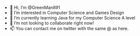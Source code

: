 - 👋 Hi, I’m @GreenMan891
- 👀 I’m interested in Computer Science and Games Design
- 🌱 I’m currently learning Java for my Computer Science A level
- 💞️ I’m not looking to collaborate right now!
- 📫 You can contact me on twitter with the same @ as here.

